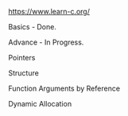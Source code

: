 https://www.learn-c.org/

Basics - Done.

Advance - In Progress.

Pointers

Structure

Function Arguments by Reference

Dynamic Allocation
